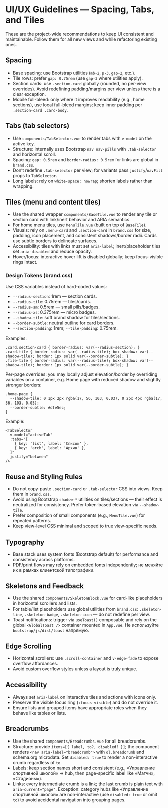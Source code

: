 # UI/UX Guidelines — Spacing, Tabs, and Tiles

These are the project-wide recommendations to keep UI consistent and maintainable. Follow them for all new views and while refactoring existing ones.

## Spacing

- Base spacing: use Bootstrap utilities (`mb-2`, `p-3`, `gap-2`, etc.).
- Tile rows: prefer `gap: 0.75rem` (use `gap-3` where utilities apply).
- Section cards: use `.section-card` globally (rounded, no per-view overrides). Avoid redefining padding/margins per view unless there is a clear exception.
- Mobile full-bleed: only where it improves readability (e.g., home sections), use local full-bleed margins; keep inner padding per `.section-card .card-body`.

## Tabs (tab selectors)

- Use `components/TabSelector.vue` to render tabs with `v-model` on the active key.
- Structure: internally uses Bootstrap `nav nav-pills` with `.tab-selector` and horizontal scroll.
- Spacing: `gap: 0.5rem` and `border-radius: 0.5rem` for links are global in `brand.css`.
- Don’t redefine `.tab-selector` per view; for variants pass `justify`/`navFill` props to `TabSelector`.
- Long labels: rely on `white-space: nowrap`; shorten labels rather than wrapping.

## Tiles (menu and content tiles)

- Use the shared wrapper `components/BaseTile.vue` to render any tile or section card with link/inert behavior and ARIA semantics.
- For home menu tiles, use `MenuTile.vue` (built on top of `BaseTile`).
- Visuals: rely on `.menu-card` and `.section-card` in `brand.css` for size, padding, icon placement, and consistent shadows/border radii. Cards use subtle borders to delineate surfaces.
- Accessibility: tiles with links must set `aria-label`; inert/placeholder tiles set `aria-disabled` and reduce opacity.
- Hover/focus: interactive hover lift is disabled globally; keep focus-visible rings intact.

### Design Tokens (brand.css)

Use CSS variables instead of hard-coded values:

- `--radius-section`: 1rem — section cards.
- `--radius-tile`: 0.75rem — tiles/cards.
- `--radius-sm`: 0.5rem — small pills/badges.
- `--radius-xs`: 0.375rem — micro badges.
- `--shadow-tile`: soft brand shadow for tiles/sections.
- `--border-subtle`: neutral outline for card borders.
- `--section-padding`: 1rem; `--tile-padding`: 0.75rem.

Examples:

```
.card.section-card { border-radius: var(--radius-section); }
.card.tile { border-radius: var(--radius-tile); box-shadow: var(--shadow-tile); border: 1px solid var(--border-subtle); }
.file-tile { border-radius: var(--radius-tile); box-shadow: var(--shadow-tile); border: 1px solid var(--border-subtle); }
```

Per-page overrides: you may locally adjust elevation/border by overriding variables on a container, e.g. Home page with reduced shadow and slightly stronger borders:

```
.home-page {
  --shadow-tile: 0 1px 2px rgba(17, 56, 103, 0.03), 0 2px 4px rgba(17, 56, 103, 0.05);
  --border-subtle: #dfe5ec;
}
```

Example:

```
<TabSelector
  v-model="activeTab"
  :tabs="[
    { key: 'list', label: 'Список' },
    { key: 'arch', label: 'Архив' },
  ]"
  justify="between"
/>
```

## Reuse and Styling Rules

- Do not copy-paste `.section-card` or `.tab-selector` CSS into views. Keep them in `brand.css`.
- Avoid using Bootstrap `shadow-*` utilities on tiles/sections — their effect is neutralized for consistency. Prefer token-based elevation via `--shadow-tile`.
- Prefer composition of small components (e.g., `MenuTile.vue`) for repeated patterns.
- Keep view-level CSS minimal and scoped to true view-specific needs.

## Typography

- Base stack uses system fonts (Bootstrap default) for performance and consistency across platforms.
- PDF/print flows may rely on embedded fonts independently; не меняйте их в рамках клиентской типографики.

## Skeletons and Feedback

- Use the shared `components/SkeletonBlock.vue` for card-like placeholders in horizontal scrollers and lists.
- For table/list placeholders use global utilities from `brand.css`: `.skeleton-line`, `.skeleton-badge`, `.skeleton-icon` — do not redefine per view.
- Toast notifications: trigger via `useToast()` composable and rely on the global `<GlobalToast />` container mounted in `App.vue`. Не используйте `bootstrap/js/dist/toast` напрямую.

## Edge Scrolling

- Horizontal scrollers: use `.scroll-container` and `v-edge-fade` to expose overflow affordances.
- Avoid custom overflow styles unless a layout is truly unique.

## Accessibility

- Always set `aria-label` on interactive tiles and actions with icons only.
- Preserve the visible focus ring (`:focus-visible`) and do not override it.
- Ensure lists and grouped items have appropriate roles when they behave like tables or lists.

## Breadcrumbs

- Use the shared `components/Breadcrumbs.vue` for all breadcrumbs.
- Structure: provide `items=[{ label, to?, disabled? }]`; the component renders `<nav aria-label="breadcrumb">` with `ol.breadcrumb` and schema.org microdata. Set `disabled: true` to render a non-interactive crumb regardless of `to`.
- Labels: keep section names short and consistent (e.g., «Управление спортивной школой» → hub, then page-specific label like «Матчи», «Стадионы»).
- Links: every intermediate crumb is a link; the last crumb is plain text with `aria-current="page"`. Exception: category hubs like «Управление спортивной школой» are non-interactive (use `disabled: true` or omit `to`) to avoid accidental navigation into grouping pages.
